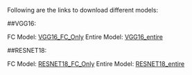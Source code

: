 
Following are the links to download different models:

##VGG16:

FC Model: [VGG16_FC_Only](https://drive.google.com/file/d/1vHyXIRindCMnbc8k5GTdW8jehtLSzXiB/view?usp=sharing/)
Entire Model: [VGG16_entire](https://drive.google.com/file/d/1oLc9s9cg-xpZSaB0aut3UPb5U39vyyuh/view?usp=sharing/)

##RESNET18:

FC Model: [RESNET18_FC_Only](https://drive.google.com/file/d/1CjG2tKYECk1EvdX0KFzQLVzod_OO2mME/view?usp=sharing/)
Entire Model: [RESNET18_entire](https://drive.google.com/file/d/1cGCIAn_h4feEuAYEl3zB4XKUWUyzyjb8/view?usp=sharing/)
